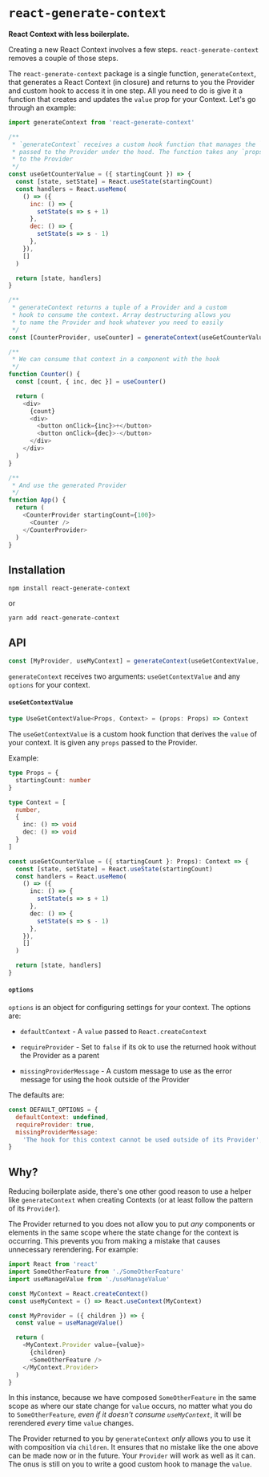 # `react-generate-context`

**React Context with less boilerplate.**

Creating a new React Context involves a few steps. `react-generate-context` removes a couple of those steps.

The `react-generate-context` package is a single function, `generateContext`, that generates a React Context (in closure) and returns to you the Provider and custom hook to access it in one step. All you need to do is give it a function that creates and updates the `value` prop for your Context. Let's go through an example:

```javascript
import generateContext from 'react-generate-context'

/**
 * `generateContext` receives a custom hook function that manages the `value`
 * passed to the Provider under the hood. The function takes any `props` passed
 * to the Provider
 */
const useGetCounterValue = ({ startingCount }) => {
  const [state, setState] = React.useState(startingCount)
  const handlers = React.useMemo(
    () => ({
      inc: () => {
        setState(s => s + 1)
      },
      dec: () => {
        setState(s => s - 1)
      },
    }),
    []
  )

  return [state, handlers]
}

/**
 * generateContext returns a tuple of a Provider and a custom
 * hook to consume the context. Array destructuring allows you
 * to name the Provider and hook whatever you need to easily
 */
const [CounterProvider, useCounter] = generateContext(useGetCounterValue)

/**
 * We can consume that context in a component with the hook
 */
function Counter() {
  const [count, { inc, dec }] = useCounter()

  return (
    <div>
      {count}
      <div>
        <button onClick={inc}>+</button>
        <button onClick={dec}>-</button>
      </div>
    </div>
  )
}

/**
 * And use the generated Provider
 */
function App() {
  return (
    <CounterProvider startingCount={100}>
      <Counter />
    </CounterProvider>
  )
}
```

## Installation

```
npm install react-generate-context
```

or

```
yarn add react-generate-context
```

## API

```javascript
const [MyProvider, useMyContext] = generateContext(useGetContextValue, options)
```

`generateContext` receives two arguments: `useGetContextValue` and any `options` for your context.

#### `useGetContextValue`

```typescript
type UseGetContextValue<Props, Context> = (props: Props) => Context
```

The `useGetContextValue` is a custom hook function that derives the `value` of your context. It is given any `props` passed to the Provider.

Example:

```typescript
type Props = {
  startingCount: number
}

type Context = [
  number,
  {
    inc: () => void
    dec: () => void
  }
]

const useGetCounterValue = ({ startingCount }: Props): Context => {
  const [state, setState] = React.useState(startingCount)
  const handlers = React.useMemo(
    () => ({
      inc: () => {
        setState(s => s + 1)
      },
      dec: () => {
        setState(s => s - 1)
      },
    }),
    []
  )

  return [state, handlers]
}
```

#### `options`

`options` is an object for configuring settings for your context. The options are:

- `defaultContext` - A `value` passed to `React.createContext`

- `requireProvider` - Set to `false` if its ok to use the returned hook without the Provider as a parent

- `missingProviderMessage` - A custom message to use as the error message for using the hook outside of the Provider

The defaults are:

```javascript
const DEFAULT_OPTIONS = {
  defaultContext: undefined,
  requireProvider: true,
  missingProviderMessage:
    'The hook for this context cannot be used outside of its Provider',
}
```

## Why?

Reducing boilerplate aside, there's one other good reason to use a helper like `generateContext` when creating Contexts (or at least follow the pattern of its `Provider`).

The Provider returned to you does not allow you to put _any_ components or elements in the same scope where the state change for the context is occurring. This prevents you from making a mistake that causes unnecessary rerendering. For example:

```javascript
import React from 'react'
import SomeOtherFeature from './SomeOtherFeature'
import useManageValue from './useManageValue'

const MyContext = React.createContext()
const useMyContext = () => React.useContext(MyContext)

const MyProvider = ({ children }) => {
  const value = useManageValue()

  return (
    <MyContext.Provider value={value}>
      {children}
      <SomeOtherFeature />
    </MyContext.Provider>
  )
}
```

In this instance, because we have composed `SomeOtherFeature` in the same scope as where our state change for `value` occurs, no matter what you do to `SomeOtherFeature`, _even if it doesn't consume `useMyContext`_, it will be rerendered _every_ time `value` changes.

The Provider returned to you by `generateContext` _only_ allows you to use it with composition via `children`. It ensures that no mistake like the one above can be made now or in the future. Your `Provider` will work as well as it can. The onus is still on you to write a good custom hook to manage the `value`.
